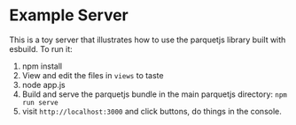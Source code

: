# Example Server

This is a toy server that illustrates how to use the parquetjs library built with esbuild.
To run it:

1. npm install
1. View and edit the files in `views` to taste
1. node app.js
1. Build and serve the parquetjs bundle in the main parquetjs directory: `npm run serve`
1. visit `http://localhost:3000` and click buttons, do things in the console.
